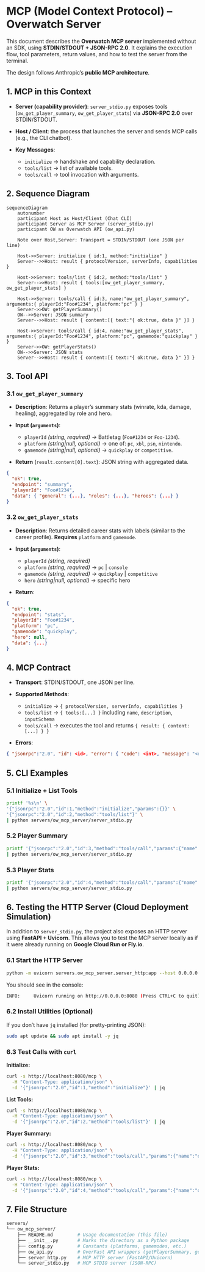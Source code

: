 # MCP (Model Context Protocol) – Overwatch Server

This document describes the **Overwatch MCP server** implemented without an SDK, using **STDIN/STDOUT + JSON-RPC 2.0**.
It explains the execution flow, tool parameters, return values, and how to test the server from the terminal.

The design follows Anthropic’s **public MCP architecture**.

## 1. MCP in this Context

* **Server (capability provider)**: `server_stdio.py` exposes tools (`ow_get_player_summary`, `ow_get_player_stats`) via **JSON-RPC 2.0** over STDIN/STDOUT.
* **Host / Client**: the process that launches the server and sends MCP calls (e.g., the CLI chatbot).
* **Key Messages**:

  * `initialize` -> handshake and capability declaration.
  * `tools/list` -> list of available tools.
  * `tools/call` -> tool invocation with arguments.

## 2. Sequence Diagram

```mermaid
sequenceDiagram
    autonumber
    participant Host as Host/Client (Chat CLI)
    participant Server as MCP Server (server_stdio.py)
    participant OW as Overwatch API (ow_api.py)

    Note over Host,Server: Transport = STDIN/STDOUT (one JSON per line)

    Host->>Server: initialize { id:1, method:"initialize" }
    Server-->>Host: result { protocolVersion, serverInfo, capabilities }

    Host->>Server: tools/list { id:2, method:"tools/list" }
    Server-->>Host: result { tools:[ow_get_player_summary, ow_get_player_stats] }

    Host->>Server: tools/call { id:3, name:"ow_get_player_summary", arguments:{ playerId:"Foo#1234", platform:"pc" } }
    Server->>OW: getPlayerSummary()
    OW-->>Server: JSON summary
    Server-->>Host: result { content:[{ text:"{ ok:true, data }" }] }

    Host->>Server: tools/call { id:4, name:"ow_get_player_stats", arguments:{ playerId:"Foo#1234", platform:"pc", gamemode:"quickplay" } }
    Server->>OW: getPlayerStats()
    OW-->>Server: JSON stats
    Server-->>Host: result { content:[{ text:"{ ok:true, data }" }] }
```

## 3. Tool API

### 3.1 `ow_get_player_summary`

* **Description**: Returns a player’s summary stats (winrate, kda, damage, healing), aggregated by role and hero.
* **Input (`arguments`)**:

  * `playerId` *(string, required)* -> Battletag (`Foo#1234` or `Foo-1234`).
  * `platform` *(string|null, optional)* -> one of: `pc`, `xbl`, `psn`, `nintendo`.
  * `gamemode` *(string|null, optional)* -> `quickplay` or `competitive`.
* **Return** (`result.content[0].text`): JSON string with aggregated data.

```json
{
  "ok": true,
  "endpoint": "summary",
  "playerId": "Foo#1234",
  "data": { "general": {...}, "roles": {...}, "heroes": {...} }
}
```

### 3.2 `ow_get_player_stats`

* **Description**: Returns detailed career stats with labels (similar to the career profile).
  **Requires** `platform` and `gamemode`.
* **Input (`arguments`)**:

  * `playerId` *(string, required)*
  * `platform` *(string, required)* -> `pc` | `console`
  * `gamemode` *(string, required)* -> `quickplay` | `competitive`
  * `hero` *(string|null, optional)* -> specific hero
* **Return**:

```json
{
  "ok": true,
  "endpoint": "stats",
  "playerId": "Foo#1234",
  "platform": "pc",
  "gamemode": "quickplay",
  "hero": null,
  "data": {...}
}
```

## 4. MCP Contract

* **Transport**: STDIN/STDOUT, one JSON per line.
* **Supported Methods**:

  * `initialize` -> `{ protocolVersion, serverInfo, capabilities }`
  * `tools/list` -> `{ tools:[...] }` including `name`, `description`, `inputSchema`
  * `tools/call` -> executes the tool and returns `{ result: { content:[...] } }`
* **Errors**:

```json
{ "jsonrpc":"2.0", "id": <id>, "error": { "code": <int>, "message": "<desc>" } }
```

## 5. CLI Examples

### 5.1 Initialize + List Tools

```bash
printf '%s\n' \
'{"jsonrpc":"2.0","id":1,"method":"initialize","params":{}}' \
'{"jsonrpc":"2.0","id":2,"method":"tools/list"}' \
| python servers/ow_mcp_server/server_stdio.py
```

### 5.2 Player Summary

```bash
printf '{"jsonrpc":"2.0","id":3,"method":"tools/call","params":{"name":"ow_get_player_summary","arguments":{"playerId":"YSE#11202","platform":"pc"}}}\n' \
| python servers/ow_mcp_server/server_stdio.py
```

### 5.3 Player Stats

```bash
printf '{"jsonrpc":"2.0","id":4,"method":"tools/call","params":{"name":"ow_get_player_stats","arguments":{"playerId":"YSE#11202","platform":"pc","gamemode":"quickplay"}}}\n' \
| python servers/ow_mcp_server/server_stdio.py
```

## 6. Testing the HTTP Server (Cloud Deployment Simulation)

In addition to `server_stdio.py`, the project also exposes an HTTP server using **FastAPI + Uvicorn**.
This allows you to test the MCP server locally as if it were already running on **Google Cloud Run or Fly.io**.

### 6.1 Start the HTTP Server

```bash
python -m uvicorn servers.ow_mcp_server.server_http:app --host 0.0.0.0 --port 8080
```

You should see in the console:

```bash
INFO:     Uvicorn running on http://0.0.0.0:8080 (Press CTRL+C to quit)
```

### 6.2 Install Utilities (Optional)

If you don’t have `jq` installed (for pretty-printing JSON):

```bash
sudo apt update && sudo apt install -y jq
```

### 6.3 Test Calls with `curl`

**Initialize:**

```bash
curl -s http://localhost:8080/mcp \
  -H "Content-Type: application/json" \
  -d '{"jsonrpc":"2.0","id":1,"method":"initialize"}' | jq
```

**List Tools:**

```bash
curl -s http://localhost:8080/mcp \
  -H "Content-Type: application/json" \
  -d '{"jsonrpc":"2.0","id":2,"method":"tools/list"}' | jq
```

**Player Summary:**

```bash
curl -s http://localhost:8080/mcp \
  -H "Content-Type: application/json" \
  -d '{"jsonrpc":"2.0","id":3,"method":"tools/call","params":{"name":"ow_get_player_summary","arguments":{"playerId":"YSE#11202","platform":"pc"}}}' | jq
```

**Player Stats:**

```bash
curl -s http://localhost:8080/mcp \
  -H "Content-Type: application/json" \
  -d '{"jsonrpc":"2.0","id":4,"method":"tools/call","params":{"name":"ow_get_player_stats","arguments":{"playerId":"YSE#11202","platform":"pc","gamemode":"quickplay"}}}' | jq
```

## 7. File Structure

```bash
servers/
└── ow_mcp_server/
    ├── README.md         # Usage documentation (this file)
    ├── __init__.py       # Marks the directory as a Python package
    ├── config.py         # Constants (platforms, gamemodes, etc.)
    ├── ow_api.py         # OverFast API wrappers (getPlayerSummary, getPlayerStats)
    ├── server_http.py    # MCP HTTP server (FastAPI/Uvicorn)
    └── server_stdio.py   # MCP STDIO server (JSON-RPC)
```
